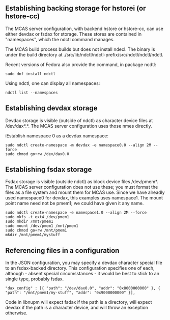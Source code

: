 ## Establishing backing storage for hstorei (or hstore-cc)

The MCAS server configuration, with backend hstore or hstore-cc, can use either devdax or fsdax for storage.
These stores are contained in "namespaces", which the ndctl command manages.

The MCAS build process builds but does not install ndecl.
The binary is under the build directory at ./src/lib/ndctl/ndctl-prefix/src/ndctl/ndctl/ndctl.

Recent versions of Fedora also provide the command, in package ncdtl:

```
sudo dnf install ndctl
```

Using ndctl, one can display all namespaces:

```
ndctl list --namespaces
```


## Establishing devdax storage

Devdax storage is visible (outside of ndctl) as character device files at /dev/dax\*.\*.
The MCAS server configuration uses those nmes directly.

iEstablish namespace 0 as a devdax namespace:

```
sudo ndctl create-namespace -m devdax -e namespace0.0 --align 2M --force
sudo chmod go+rw /dev/dax0.0
```


## Establishing fsdax storage

Fsdax storage is visible (outside ndctl) as block device files /dev/pmem\*.
The MCAS server configuration does not use these; you must format the files as a file system and mount them for MCAS use.
Since we have alreadly used namespace0 for devdax, this examples uses namespace1.
The mount point name need not be pmem1; we could have given it any name.

```
sudo ndctl create-namespace -e namespace1.0 --align 2M --force
sudo mkfs -t ext4 /dev/pmem1
sudo mkdir /mnt/pmem1
sudo mount /dev/pmem1 /mnt/pmem1
sudo chmod go+rw /mnt/pmem1
mkdir /mnt/pmem1/mystuff
```


## Referencing files in a configuration

In the JSON configuration, you may specify a devdax character special file to an fsdax-backed directory.
This configuration specifies one of each, although - absent special circumsstances - it would be best to
stick to an single type, probably fsdax.

```
"dax_config" : [{ "path": "/dev/dax0.0", "addr": "0x8000000000" }, { "path": "/mnt/pmem1/my-stuff", "addr": "0x9000000000" }],
```

Code in libnupm will expect fsdax if the path is a directory, will expect devdax if the path is a character device, and will throw an exception otherwise.
